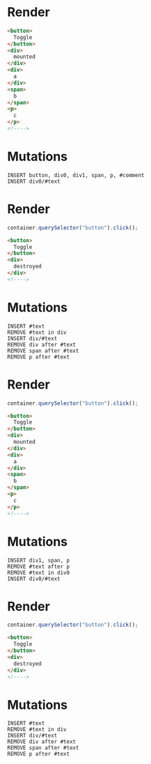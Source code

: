 # Render
```html
<button>
  Toggle
</button>
<div>
  mounted
</div>
<div>
  a
</div>
<span>
  b
</span>
<p>
  c
</p>
<!---->
```

# Mutations
```
INSERT button, div0, div1, span, p, #comment
INSERT div0/#text
```

# Render
```js
container.querySelector("button").click();
```
```html
<button>
  Toggle
</button>
<div>
  destroyed
</div>
<!---->
```

# Mutations
```
INSERT #text
REMOVE #text in div
INSERT div/#text
REMOVE div after #text
REMOVE span after #text
REMOVE p after #text
```

# Render
```js
container.querySelector("button").click();
```
```html
<button>
  Toggle
</button>
<div>
  mounted
</div>
<div>
  a
</div>
<span>
  b
</span>
<p>
  c
</p>
<!---->
```

# Mutations
```
INSERT div1, span, p
REMOVE #text after p
REMOVE #text in div0
INSERT div0/#text
```

# Render
```js
container.querySelector("button").click();
```
```html
<button>
  Toggle
</button>
<div>
  destroyed
</div>
<!---->
```

# Mutations
```
INSERT #text
REMOVE #text in div
INSERT div/#text
REMOVE div after #text
REMOVE span after #text
REMOVE p after #text
```